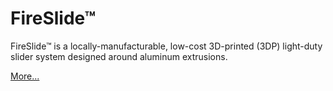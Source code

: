 # FireSlide&trade;
FireSlide&trade; is a locally-manufacturable, low-cost 3D-printed (3DP) 
light-duty slider system designed around aluminum extrusions.

[More...](wiki/Home.md)
